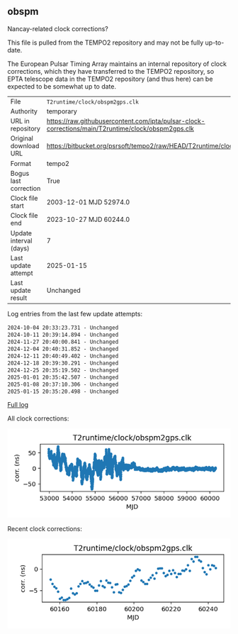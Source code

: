 
## obspm

Nancay-related clock corrections?

This file is pulled from the TEMPO2 repository and may not be fully
up-to-date.

The European Pulsar Timing Array maintains an internal repository
of clock corrections, which they have transferred to the TEMPO2
repository, so  EPTA telescope data in the TEMPO2 repository (and
thus here) can be expected to be somewhat up to date.

|     |     |
|:--- |:--- |
| File | `T2runtime/clock/obspm2gps.clk` |
| Authority | temporary |
| URL in repository | <https://raw.githubusercontent.com/ipta/pulsar-clock-corrections/main/T2runtime/clock/obspm2gps.clk> |
| Original download URL | <https://bitbucket.org/psrsoft/tempo2/raw/HEAD/T2runtime/clock/obspm2gps.clk> |
| Format | tempo2 |
| Bogus last correction | True |
| Clock file start | 2003-12-01 MJD 52974.0 |
| Clock file end | 2023-10-27 MJD 60244.0 |
| Update interval (days) | 7 |
| Last update attempt | 2025-01-15 |
| Last update result | Unchanged |

Log entries from the last few update attempts:
```
2024-10-04 20:33:23.731 - Unchanged
2024-10-11 20:39:14.894 - Unchanged
2024-11-27 20:40:00.841 - Unchanged
2024-12-04 20:40:31.852 - Unchanged
2024-12-11 20:40:49.402 - Unchanged
2024-12-18 20:39:30.291 - Unchanged
2024-12-25 20:35:19.502 - Unchanged
2025-01-01 20:35:42.507 - Unchanged
2025-01-08 20:37:10.306 - Unchanged
2025-01-15 20:35:20.498 - Unchanged
```
[Full log](https://raw.githubusercontent.com/ipta/pulsar-clock-corrections/main/log/T2runtime/clock/obspm2gps.clk.log)


All clock corrections:

![plot of all clock corrections](obspm2gps.clk.png "All corrections")

Recent clock corrections:

![plot of recent clock corrections](obspm2gps.clk.short.png "Recent corrections")

